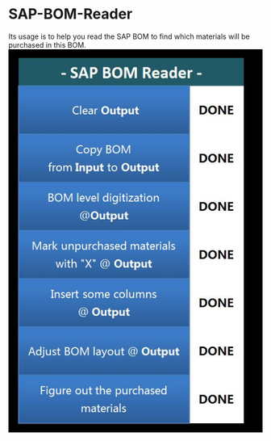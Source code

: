 # SAP-BOM-Reader
Its usage is to help you read the SAP BOM to find which materials will be purchased in this BOM.
![Snapshot](https://github.com/sdupjj/SAP-BOM-Reader/blob/master/sap%20bom%20reader%20pic.jpg)
